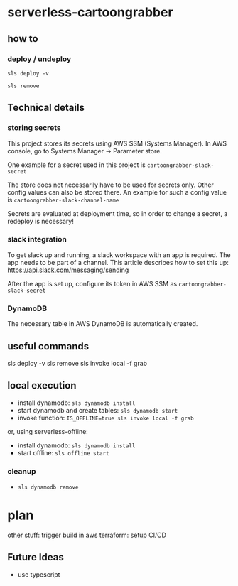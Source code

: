 # serverless-cartoongrabber
## how to
### deploy / undeploy
`sls deploy -v`

`sls remove`

## Technical details
### storing secrets
This project stores its secrets using AWS SSM (Systems Manager).
In AWS console, go to Systems Manager -> Parameter store.

One example for a secret used in this project is `cartoongrabber-slack-secret`

The store does not necessarily have to be used for secrets only. 
Other config values can also be stored there. An example for such a config value is `cartoongrabber-slack-channel-name`

Secrets are evaluated at deployment time, so in order to change a secret, a redeploy is necessary!

### slack integration
To get slack up and running, a slack workspace with an app is required. 
The app needs to be part of a channel.
This article describes how to set this up: https://api.slack.com/messaging/sending

After the app is set up, configure its token in AWS SSM as `cartoongrabber-slack-secret`

### DynamoDB
The necessary table in AWS DynamoDB is automatically created.

## useful commands

sls deploy -v
sls remove
sls invoke local -f grab

## local execution

- install dynamodb: `sls dynamodb install`
- start dynamodb and create tables: `sls dynamodb start`
- invoke function: `IS_OFFLINE=true sls invoke local -f grab`

or, using serverless-offline:

- install dynamodb: `sls dynamodb install`
- start offline: `sls offline start`

### cleanup

- `sls dynamodb remove`

# plan

other stuff:
trigger build in aws
terraform: setup CI/CD

## Future Ideas

- use typescript
